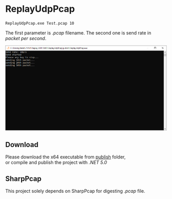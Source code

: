 # ReplayUdpPcap

````
ReplayUdpPcap.exe Test.pcap 10
````
The first parameter is *.pcap* filename. The second one is send rate in *packet per second*.

![preview](https://github.com/tommy-iasia/ReplayUdpPcap/blob/master/publish/preview.png?raw=true)

## Download

Please download the x64 executable from [publish](https://github.com/tommy-iasia/ReplayUdpPcap/tree/master/publish) folder,  
or compile and publish the project with *.NET 5.0*

## SharpPcap

This project solely depends on SharpPcap for digesting *.pcap* file.
